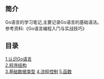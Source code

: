 ## 简介
Go语言的学习笔记,主要记录Go语言的基础语法。  
参考资料:《Go语言编程入门与实战技巧》
## 目录
[1.认识Go语言](./chapter/1.md)   
[2.程序结构](./chapter/2.md)   
[3.基础数据类型](./chapter/3.md)
[4.流程控制](./chapter/4.md)
[5.函数](./chapter/5.md)
